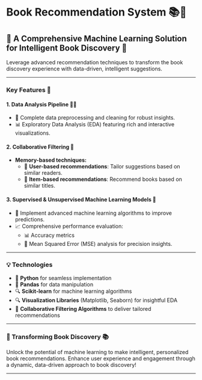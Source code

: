 # Book Recommendation System 📚🔮

## 🌟 A Comprehensive Machine Learning Solution for Intelligent Book Discovery 🌟

Leverage advanced recommendation techniques to transform the book discovery experience with data-driven, intelligent suggestions.

---

### Key Features 🚀

#### 1. **Data Analysis Pipeline 🧺🔧**
   - 🚿 Complete data preprocessing and cleaning for robust insights.
   - 📊 Exploratory Data Analysis (EDA) featuring rich and interactive visualizations.

#### 2. **Collaborative Filtering 🔄**
   - **Memory-based techniques:**
     - 👥 **User-based recommendations**: Tailor suggestions based on similar readers.
     - 📖 **Item-based recommendations**: Recommend books based on similar titles.

#### 3. **Supervised & Unsupervised Machine Learning Models 🤖**
   - 🎯 Implement advanced machine learning algorithms to improve predictions.
   - 📈 Comprehensive performance evaluation:
     - 📊 Accuracy metrics
     - 🎯 Mean Squared Error (MSE) analysis for precision insights.

---

### 💡 Technologies 

- 🐍 **Python** for seamless implementation
- 📃 **Pandas** for data manipulation 
- 🔍 **Scikit-learn** for machine learning algorithms
- 🔍 **Visualization Libraries** (Matplotlib, Seaborn) for insightful EDA
- 🔄 **Collaborative Filtering Algorithms** to deliver tailored recommendations

---

### 📖 Transforming Book Discovery 📚
Unlock the potential of machine learning to make intelligent, personalized book recommendations. Enhance user experience and engagement through a dynamic, data-driven approach to book discovery!

---
